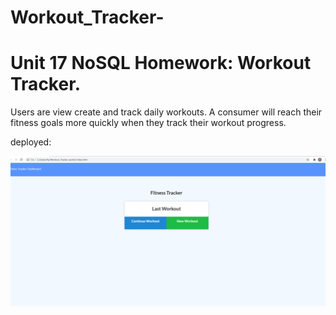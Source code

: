 # Workout_Tracker-
# Unit 17 NoSQL Homework: Workout Tracker.

Users are view create and track daily workouts. A consumer will reach their fitness goals more quickly when they track their workout progress.

deployed:

<img src="./public/workouttracker.png">

